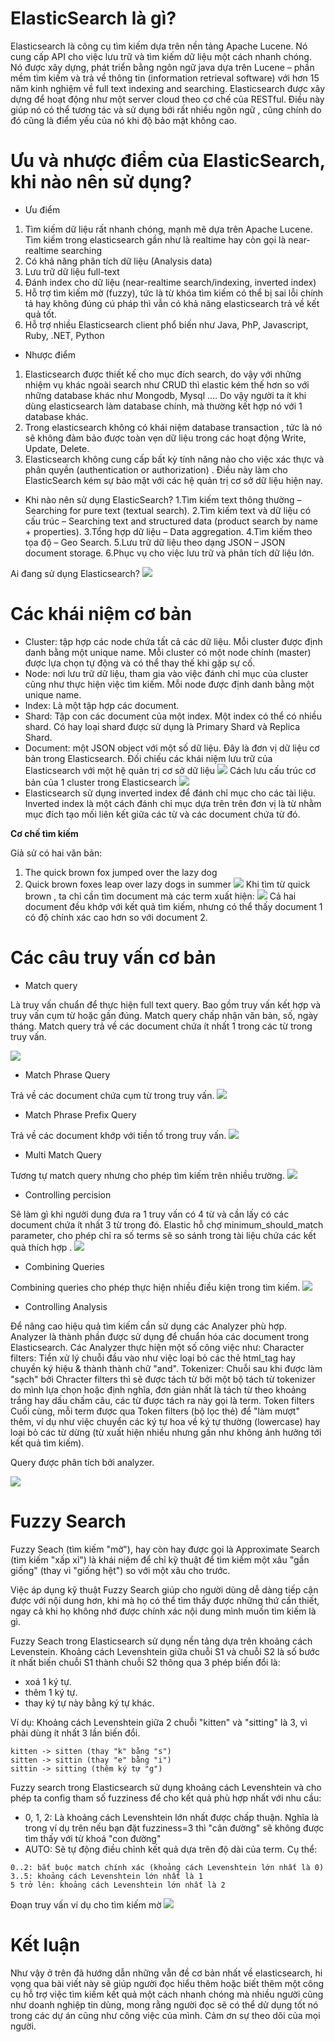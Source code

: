 # ElasticSearch là gì?
Elasticsearch là công cụ tìm kiếm dựa trên nền tảng Apache Lucene. Nó cung cấp API cho việc lưu trữ và tìm kiếm dữ liệu một cách nhanh chóng. Nó được xây dựng, phát triển bằng ngôn ngữ java dựa trên Lucene – phần mềm tìm kiếm và trả về thông tin  (information retrieval software) với hơn 15 năm kinh nghiệm về full text indexing and searching.
Elasticsearch được xây dựng để hoạt động như một server cloud theo cơ chế của RESTful. Điều này giúp nó có thể tương tác và sử dụng bới rất nhiều ngôn ngữ , cũng chính do đó cũng là điểm yếu của nó khi độ bảo mật không cao.
# Ưu và nhược điểm của ElasticSearch, khi nào nên sử dụng?
*  Ưu điểm
1. Tìm kiếm dữ liệu rất nhanh chóng, mạnh mẽ dựa trên Apache Lucene. Tìm kiếm trong elasticsearch gần như là realtime hay còn gọi là near-realtime searching
2. Có khả năng phân tích dữ liệu (Analysis data)
3. Lưu trữ dữ liệu full-text
4. Đánh index cho dữ liệu (near-realtime search/indexing, inverted index)
5. Hỗ trợ tìm kiếm mờ (fuzzy), tức là từ khóa tìm kiếm có thể bị sai lỗi chính tả hay không đúng cú pháp thì vẫn có khả năng elasticsearch trả về kết quả tốt.
6. Hỗ trợ nhiều Elasticsearch client phổ biến như Java, PhP, Javascript, Ruby, .NET, Python 

*  Nhược điểm
1. Elasticsearch được thiết kế cho mục đích search, do vậy với những nhiệm vụ khác ngoài search như CRUD thì elastic kém thế hơn so với những database khác như Mongodb, Mysql …. Do vậy người ta ít khi dùng elasticsearch làm database chính, mà thường kết hợp nó với 1 database khác.
2. Trong elasticsearch không có khái niệm database transaction , tức là nó sẽ không đảm bảo được toàn vẹn dữ liệu trong các hoạt động Write, Update, Delete.
3. Elasticsearch không cung cấp bất kỳ tính năng nào cho việc xác thực và phân quyền (authentication or authorization) . Điều này làm cho ElasticSearch kém sự bảo mật với các hệ quản trị cơ sở dữ liệu hiện nay.
* Khi nào nên sử dụng ElasticSearch?
1.Tìm kiếm text thông thường – Searching for pure text (textual search).
2.Tìm kiếm text và dữ liệu có cấu trúc – Searching text and structured 	data (product search by name + properties).
3.Tổng hợp dữ liệu – Data aggregation.
4.Tìm kiếm theo tọa độ – Geo Search.
5.Lưu trữ dữ liệu theo dạng JSON – JSON document storage.
6.Phục vụ cho việc lưu trữ và phân tích dữ liệu lớn.

Ai đang sử dụng Elasticsearch?
![](https://images.viblo.asia/9f89ebbf-f9a2-4a35-bce2-8539cd7c9a0b.png)

# Các khái niệm cơ bản
* Cluster: tập hợp các node chứa tất cả các dữ liệu. Mỗi cluster được định danh bằng một unique name. Mỗi cluster có một node chính (master) được lựa chọn tự động và có thể thay thế khi gặp sự cố. 
* Node: nơi lưu trữ dữ liệu, tham gia vào việc đánh chỉ mục của cluster cũng như thực hiện việc tìm kiếm. Mỗi node được định danh bằng một unique name.
* Index: Là một tập hợp các document.
* Shard: Tập con các document của một index. Một index có thể có nhiều shard. Có hay loại shard được sử dụng là Primary Shard và Replica Shard.
* Document: một JSON object với một số dữ liệu. Đây là đơn vị dữ liệu cơ bản trong Elasticsearch.
Đối chiếu các khái niệm lưu trữ của Elasticsearch với một hệ quản trị cơ sở dữ liệu
![](https://images.viblo.asia/08db2f29-7f36-4ae8-a449-4a371a320ccc.png)
Cách lưu cấu trúc cơ bản của 1 cluster trong Elasticsearch 
![](https://images.viblo.asia/aca0877e-50b6-47f8-a7e4-fbb7cb3e7ddd.png)
* Elasticsearch sử dụng inverted index để đánh chỉ mục cho các tài liệu. Inverted index là một cách đánh chỉ mục dựa trên trên đơn vị là từ nhằm mục đích tạo mối liên kết giữa các từ và các document chứa từ đó.

**Cơ chế tìm kiếm**

Giả sử có hai văn bản: 
1. The quick brown fox jumped over the lazy dog
2. Quick brown foxes leap over lazy dogs in summer
![](https://images.viblo.asia/e7782b0a-8841-4cbd-846a-b3f912db0426.png)
Khi tìm từ quick brown ,  ta chỉ cần tìm document mà các term xuất hiện: 
![](https://images.viblo.asia/2630a959-bf5b-4fa9-93aa-f5fe36e6fc12.png)
Cả hai document đều khớp với kết quả tìm kiếm, nhưng có thể thấy document 1 có độ chính xác cao hơn so với document 2. 
# Các câu truy vấn cơ bản
* Match query

Là truy vấn chuẩn để thực hiện full text query. Bao gồm truy vấn kết hợp và truy vấn cụm từ hoặc gần đúng. Match query chấp nhận văn bản, số, ngày tháng.
Match query trả về các document chứa ít nhất 1 trong các từ trong truy vấn.

![](https://images.viblo.asia/82be90fb-5489-4805-a054-211e6e2e218a.png)
* Match Phrase Query

Trả về các document chứa cụm từ trong truy vấn.
![](https://images.viblo.asia/d62fda20-f29d-4a51-9af6-a58e70b7651f.png)
* Match Phrase Prefix Query

Trả về các document khớp với tiền tố trong truy vấn.
![](https://images.viblo.asia/97c8aaa9-cec5-4dcd-ad14-8b4a1307b094.png)

* Multi Match Query

Tương tự match query nhưng cho phép tìm kiếm trên nhiều trường.
![](https://images.viblo.asia/33e243cf-2476-4a68-bda8-50d6ee83ce29.png)
* Controlling percision

Sẽ làm gì khi người dung đưa ra 1 truy vấn có 4 từ và cần lấy có các  document chứa ít nhất 3 từ trong đó. Elastic hỗ chợ minimum_should_match parameter, cho phép chỉ ra số terms sẽ so sánh trong tài liệu chứa các kết quả thích hợp .
![](https://images.viblo.asia/73dce494-ca56-47c6-aef1-db22bfda4f8e.png)
* Combining Queries

Combining queries cho phép thực hiện nhiều điều kiện trong tìm kiếm.
![](https://images.viblo.asia/9713b05f-3735-4a11-8f95-39dd1026e02f.png)
* Controlling Analysis

Để nâng cao hiệu quả tìm kiếm cần sử dụng các Analyzer phù hợp.
Analyzer là thành phần được sử dụng để chuẩn hóa các document trong Elasticsearch. 
Các Analyzer thực hiện một số công việc như:
Character filters: Tiền xử lý chuỗi đầu vào như việc loại bỏ các thẻ html_tag hay chuyền ký hiệu & thành thành chữ "and".
Tokenizer: Chuỗi sau khi được làm "sạch" bởi Chracter filters thì sẽ được tách từ bởi một bộ tách từ tokenizer do mình lựa chọn hoặc định nghĩa, đơn giản nhất là tách từ theo khoảng trắng hay dấu chấm câu, các từ được tách ra này gọi là term.
Token filters Cuối cùng, mỗi term được qua Token filters (bộ lọc thẻ) để "làm mượt" thêm, ví dụ như việc chuyển các ký tự hoa về ký tự thường (lowercase) hay loại bỏ các từ dừng (từ xuất hiện nhiều nhưng gần như không ảnh hưởng tới kết quả tìm kiếm).

Query được phân tích bởi analyzer.

![](https://images.viblo.asia/35a5f27f-20d9-4965-8a1a-1d1e67a8b8ce.png)
# Fuzzy Search
 Fuzzy Seach (tìm kiếm "mờ"), hay còn hay được gọi là Approximate Search (tìm kiếm "xấp xỉ") là khái niệm để chỉ kỹ thuật để tìm kiếm một xâu "gần giống" (thay vì "giống hệt") so với một xâu cho trước.

Việc áp dụng kỹ thuật Fuzzy Search giúp cho người dùng dễ dàng tiếp cận được với nội dung hơn, khi mà họ có thể tìm thấy được những thứ cần thiết, ngay cả khi họ không nhớ được chính xác nội dung mình muốn tìm kiếm là gì.

Fuzzy Seach trong Elasticsearch sử dụng nền tảng dựa trên khoảng cách Levenstein.
Khoảng cách Levenshtein giữa chuỗi S1 và chuỗi S2 là số bước ít nhất biến chuỗi S1 thành chuỗi S2 thông qua 3 phép biến đổi là:
- xoá 1 ký tự.
- thêm 1 ký tự.
- thay ký tự này bằng ký tự khác.

Ví dụ: Khoảng cách Levenshtein giữa 2 chuỗi "kitten" và "sitting" là 3, vì phải dùng ít nhất 3 lần biến đổi.

	kitten -> sitten (thay "k" bằng "s")
	sitten -> sittin (thay "e" bằng "i")
	sittin -> sitting (thêm ký tự "g")
   Fuzzy search trong Elasticsearch sử dụng khoảng cách Levenshtein và cho phép ta config tham số fuzziness để cho kết quả phù hợp nhất với nhu cầu:

- 0, 1, 2: Là khoảng cách Levenshtein lớn nhất được chấp thuận. Nghĩa là trong ví dụ trên nếu bạn đặt fuzziness=3 thì "cân đường" sẽ không được tìm thấy với từ khoá "con đường"
- AUTO: Sẽ tự động điều chỉnh kết quả dựa trên độ dài của term. Cụ thể:
```
0..2: bắt buộc match chính xác (khoảng cách Levenshtein lớn nhất là 0)
3..5: khoảng cách Levenshtein lớn nhất là 1
5 trở lên: khoảng cách Levenshtein lớn nhất là 2
```
Đoạn truy vấn ví dụ cho tìm kiếm mờ
![](https://images.viblo.asia/a9fce439-883d-42a2-9224-2b089222c682.png)
# Kết luận
Như vậy ở trên đã hướng dẫn những vẫn đề cơ bản nhất về elasticsearch, hi vọng qua bài viết này sẽ giúp người đọc hiểu thêm hoặc biết thêm một công cụ hỗ trợ việc tìm kiếm kết quả một cách nhanh chóng mà nhiều người cũng như doanh nghiệp tin dùng, mong rằng người đọc sẽ có thể dử dụng tốt nó trong các dự án cũng như công việc của mình. Cảm ơn sự theo dõi của mọi người.